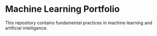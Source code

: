 # Machine Learning Portfolio
This repository contains fundamental practices in machine learning and artificial intelligence. 
